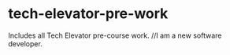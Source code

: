 # tech-elevator-pre-work
Includes all Tech Elevator pre-course work.
//I am a new software developer.